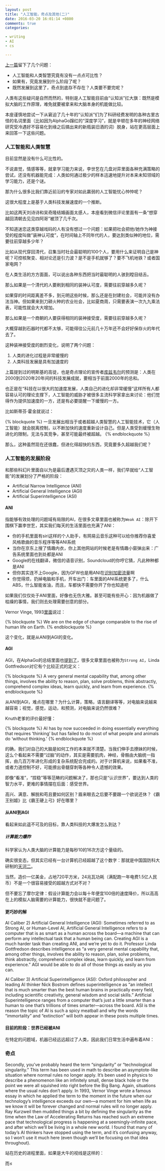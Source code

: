 ```yaml
---
layout: post
title: "人工智能，奇点及其他(二)"
date: 2016-03-20 16:01:14 +0800
comments: true
categories: 

- writing
- AI
- cs

---
```


[上一篇](http://lenciel.com/2016/03/alphago-and-ai/)留下了几个问题：

* 人工智能和人类智慧究竟有没有一点点可比性？
* 如果有，究竟发展到什么阶段了呢？
* 既然发展到这里了，奇点到底存不存在？人类要不要完呢？

人类有这些疑问是自然而然的，特别是人工智能目前由“认知派”扛大旗：既然是模拟大脑的工作原理，难免就要被拿来和大脑本身的机能做比较。

本座谨慎地尝试一下从窘迫了几十年的“认知派”们为了科研经费发明的各种古里古怪的名词里面（比如因为AlphaGo蹿红的“深度学习”，就是辛顿在多年的神经网络研究受冷遇好不容易化到缘之后搞出来的新瓶装旧酒的词）脱身，站在更高层面上来回答一下这些问题。


### 人工智能和人类智慧

目前显然是没有什么可比性的。

不说直觉，情感等等，就拿学习能力来说，李世乭在几盘对弈里面各种充满策略的尝试，还没有机器能完成：人类如何通过极少的样本迅速地提升对本来未知领域的学习能力，还是个谜。

那为什么很多比我们靠近前沿的专家对如此羸弱的人工智能忧心忡忡呢？

这很大程度上是基于人类科技发展速度的一个推断。

比如这两天刘诗诗和吴奇隆结婚画面太感人，本座看到微信评论里面有一条“想穿越回清朝去见见四阿哥”被顶了几千次。

不知道迷恋这类穿越戏码的人有没有想过一个问题：如果把社会把他/她作为神接受的程度叫做”装神认可度”，在时间轴上不同年代的人，要达到类似神的地位，需要往前穿越多少年？

比如从现代穿回清代，召集当时社会最聪明的100个人，要用什么来证明自己是神呢？可控核聚变、相对论还是引力波？是不是手机就够了？要不飞机地铁？或者国家电网？

在人类生活的方方面面，可以说出各种东西把当时最聪明的人骇到瞠目结舌。

那么如果是一个清代的人要刷到相同的装神认可度，需要往前穿越多久呢？

如果穿的时间距离差不多，到元明这些时候，那么还是在封建社会，可能并没有办法当神。但如果来到刀耕火种的农业社会，比如夏商周，只需要表演一次九九乘法表，可能性就会大大增加。

那么如果是一个商朝的人要获得相同的装神接受度，需要往前穿越多久呢？

大概穿越到石器时代都不太够，可能得往公元前几十万年还不会好好保存火的年代去了。

这种装神接受度的剧烈变化，说明了两个问题：

1. 人类的进化过程是非常缓慢的
2. 人类科技发展是具有加速度的

上篇提到过的明斯基的高徒，也是奇点理论的宣传者[库兹韦尔](https://zh.wikipedia.org/wiki/%E9%9B%B7%E8%92%99%E5%BE%B7%C2%B7%E5%BA%93%E8%8C%A8%E9%AD%8F%E5%B0%94)的预测是：人类在2000到2020年20年间的科技发展成就，要相当于前面2000年的总和。

也正是在“科技在以很大的加速度发展，人类自己的进化却非常缓慢”这样所有人都容易认可的理论支撑下，人工智能的威胁才被很多主流科学家拿出来讨论：他们觉得作为提供加速度的一方，还是有必要提醒一下缓慢的一方。

比如斯蒂芬·霍金就说过：

{% blockquote %}
一旦发展出相当于或者超越人类智慧的人工智能技术，它（人工智能）就会脱离控制，以不断加快的速度重新设计自己。但是人类受到缓慢生物进化的限制，无法与其竞争，甚至可能最终被超越。
{% endblockquote %}

那么，这种虽然现在还很蠢，但进化得超快的东西，究竟要多久超越我们呢？

### 人工智能的发展阶段

和那些科幻片里面自以为是最后遭遇灭顶之灾的人类一样，我们早就给“人工智能”的发展划分了严格的阶段：

* Artificial Narrow Intelligence (ANI)
* Artificial General Intelligence (AGI)
* Artificial Superintelligence (ASI)


#### ANI

指能够有效处理的问题域有局限的AI，在很多文章里面也被称为`Weak AI`：除开下围棋下赢李世乭，其实我们每天的生活里面也充满了ANI：

* 你的手机里面有siri这样的个人助手，有网易云音乐这种可以给你推荐你喜爱风格歌曲的音乐程序等等ANI系统
* 当你在京东上搜了情趣内衣，你上其他网站的时候老是有情趣小窗弹出来：广告系统里面也到处都是ANI
* Google的在线翻译，微信的语音识别，Soundcloud的你哼它猜，凡此种种都是ANI
* 但你其实连不上Google，因为GFW也是用ANI在[识别加密流量](http://arxiv.org/abs/1603.04865)啊
* 你觉得烦，扔掉电脑和手机，开车出门：车里面的ANI系统更多了，什么ABS，什么智能省油，而且，车都快不需要你开了你也知道吧

如果我们仅仅处于ANI里面，好像也无伤大雅。甚至可能有些开心：因为机器做了枯燥的事情，我们则去处理需要创意的部分。

 Vernor Vinge, 1993[里面](https://www-rohan.sdsu.edu/faculty/vinge/misc/singularity.html)说过：
 
{% blockquote %}
We are on the edge of change comparable to the rise of human life on Earth.
{% endblockquote %}

这个变化，就是从ANI到AGI的变化。

#### AGI

AGI，在AlphaGo的总结里面也[提到了](https://googleblog.blogspot.hk/2016/03/what-we-learned-in-seoul-with-alphago.html)，很多文章里面也被称为`Strong AI`，Linda Gottfredson对它有个比较正式的定义：

{% blockquote %}
A very general mental capability that, among other things, involves the ability to reason, plan, solve problems, think abstractly, comprehend complex ideas, learn quickly, and learn from experience.
{% endblockquote %}

从ANI到AGI，难点在哪里？为什么计算，策略，语言翻译等等，对电脑来说越来越容易；视觉，感觉，运动，和预测，对电脑来说仍然很难？

Knuth老爹的评价最好懂：

{% blockquote %}
AI has by now succeeded in doing essentially everything that requires ‘thinking’ but has failed to do most of what people and animals do ‘without thinking.'
{% endblockquote %}

的确，我们对自己的大脑是如何工作的本来就不清楚。当我们伸手去撩妹的时候，这么个看起来不需要“过脑”的动作，其实是需要肌肉，神经，骨骼由大脑统一指挥，由几百万年进化形成的复杂系统配合完成的。对于计算机来说，如果看不准，或者力道控制不好，可能撩出骨髓穿刺等各种令人遗憾的效果。

即像“看准”，“捏稳”等等范畴的问题解决了，那也只是“认识世界”，要达到人类的智力水平，更难的事情摆在后面：感受世界。

高兴、满意、解脱和苟且要如何区别？眉来眼去之后要不要跟一个欲说还休？《霸王别姬》比《霸王硬上弓》好在哪里？

#### 从ANI到AGI

看起来如此遥不可及的目标，靠人类科技的大爆发怎么到达？

##### 计算能力爆炸

科学家认为人类大脑的计算能力是每秒10的16次方这个量级的。

确实很变态，但其实已经有一台计算机已经超越了这个数字：那就是中国国防科大研制的[天河二](https://www.zhihu.com/question/21217971)。

当然，造价一亿美金，占地720平方米，24兆瓦功耗（满配跑一年电费1.5亿人民币）不是一个很容易接受的超越方式对不对？

但不要忘了摩尔定律：假设计算能力会以每十年便宜100倍的速度降价，所以高高在上的模拟人脑需要的计算能力，很快就不是问题了。

#### 更巧妙的解










AI Caliber 2) Artificial General Intelligence (AGI): Sometimes referred to as Strong AI, or Human-Level AI, Artificial General Intelligence refers to a computer that is as smart as a human across the board—a machine that can perform any intellectual task that a human being can. Creating AGI is a much harder task than creating ANI, and we’re yet to do it. Professor Linda Gottfredson describes intelligence as “a very general mental capability that, among other things, involves the ability to reason, plan, solve problems, think abstractly, comprehend complex ideas, learn quickly, and learn from experience.” AGI would be able to do all of those things as easily as you can.

AI Caliber 3) Artificial Superintelligence (ASI): Oxford philosopher and leading AI thinker Nick Bostrom defines superintelligence as “an intellect that is much smarter than the best human brains in practically every field, including scientific creativity, general wisdom and social skills.” Artificial Superintelligence ranges from a computer that’s just a little smarter than a human to one that’s trillions of times smarter—across the board. ASI is the reason the topic of AI is such a spicy meatball and why the words “immortality” and “extinction” will both appear in these posts multiple times.

#### 目前的阶段：世界已经被ANI

在特定的问题域，机器已经远远超过了人类，因此我们日常生活中遍布着ANI：



### 奇点

Secondly, you’ve probably heard the term “singularity” or “technological singularity.” This term has been used in math to describe an asymptote-like situation where normal rules no longer apply. It’s been used in physics to describe a phenomenon like an infinitely small, dense black hole or the point we were all squished into right before the Big Bang. Again, situations where the usual rules don’t apply. In 1993, Vernor Vinge wrote a famous essay in which he applied the term to the moment in the future when our technology’s intelligence exceeds our own—a moment for him when life as we know it will be forever changed and normal rules will no longer apply. Ray Kurzweil then muddled things a bit by defining the singularity as the time when the Law of Accelerating Returns has reached such an extreme pace that technological progress is happening at a seemingly-infinite pace, and after which we’ll be living in a whole new world. I found that many of today’s AI thinkers have stopped using the term, and it’s confusing anyway, so I won’t use it much here (even though we’ll be focusing on that idea throughout).

站在历史的进程里面，如果是大牛的视线是这样的：

而≤


